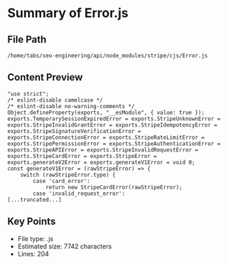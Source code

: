 # Summary of Error.js
  
## File Path
`/home/tabs/seo-engineering/api/node_modules/stripe/cjs/Error.js`

## Content Preview
```
"use strict";
/* eslint-disable camelcase */
/* eslint-disable no-warning-comments */
Object.defineProperty(exports, "__esModule", { value: true });
exports.TemporarySessionExpiredError = exports.StripeUnknownError = exports.StripeInvalidGrantError = exports.StripeIdempotencyError = exports.StripeSignatureVerificationError = exports.StripeConnectionError = exports.StripeRateLimitError = exports.StripePermissionError = exports.StripeAuthenticationError = exports.StripeAPIError = exports.StripeInvalidRequestError = exports.StripeCardError = exports.StripeError = exports.generateV2Error = exports.generateV1Error = void 0;
const generateV1Error = (rawStripeError) => {
    switch (rawStripeError.type) {
        case 'card_error':
            return new StripeCardError(rawStripeError);
        case 'invalid_request_error':
[...truncated...]
```

## Key Points
- File type: .js
- Estimated size: 7742 characters
- Lines: 204
